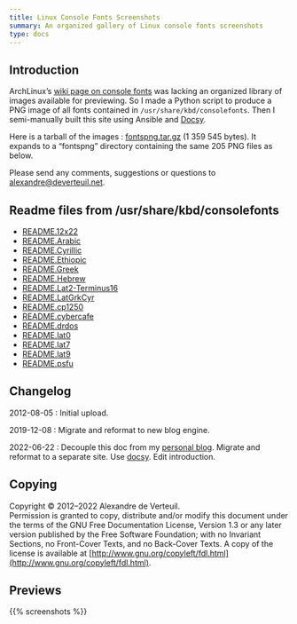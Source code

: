 ```yaml
---
title: Linux Console Fonts Screenshots
summary: An organized gallery of Linux console fonts screenshots
type: docs
---
```



## Introduction

ArchLinux’s [wiki page on console fonts](https://wiki.archlinux.org/title/Linux_console#Fonts)
was lacking an organized library of images available for previewing.
So I made a Python script
to produce a PNG image of all fonts contained in `/usr/share/kbd/consolefonts`.
Then I semi-manually built this site using Ansible and [Docsy](https://www.docsy.dev/).

Here is a tarball of the images&nbsp;:
[fontspng.tar.gz](//static.alexandre.deverteuil.net/files/consolefonts/fontspng.tar.gz)
(1&nbsp;359&nbsp;545 bytes).
It expands to a “fontspng” directory containing the same 205 PNG files as below.

Please send any comments, suggestions or questions to
[alexandre@deverteuil.net](mailto:alexandre@deverteuil.net).


## Readme files from /usr/share/kbd/consolefonts

* [README.12x22](//static.alexandre.deverteuil.net/files/consolefonts/README.12x22)
* [README.Arabic](//static.alexandre.deverteuil.net/files/consolefonts/README.Arabic)
* [README.Cyrillic](//static.alexandre.deverteuil.net/files/consolefonts/README.Cyrillic)
* [README.Ethiopic](//static.alexandre.deverteuil.net/files/consolefonts/README.Ethiopic)
* [README.Greek](//static.alexandre.deverteuil.net/files/consolefonts/README.Greek)
* [README.Hebrew](//static.alexandre.deverteuil.net/files/consolefonts/README.Hebrew)
* [README.Lat2-Terminus16](//static.alexandre.deverteuil.net/files/consolefonts/README.Lat2-Terminus16)
* [README.LatGrkCyr](//static.alexandre.deverteuil.net/files/consolefonts/README.LatGrkCyr)
* [README.cp1250](//static.alexandre.deverteuil.net/files/consolefonts/README.cp1250)
* [README.cybercafe](//static.alexandre.deverteuil.net/files/consolefonts/README.cybercafe)
* [README.drdos](//static.alexandre.deverteuil.net/files/consolefonts/README.drdos)
* [README.lat0](//static.alexandre.deverteuil.net/files/consolefonts/README.lat0)
* [README.lat7](//static.alexandre.deverteuil.net/files/consolefonts/README.lat7)
* [README.lat9](//static.alexandre.deverteuil.net/files/consolefonts/README.lat9)
* [README.psfu](//static.alexandre.deverteuil.net/files/consolefonts/README.psfu)


## Changelog

2012-08-05
: Initial upload.

2019-12-08
: Migrate and reformat to new blog engine.

2022-06-22
: Decouple this doc from my [personal blog](https://alexandre.deverteuil.net/).
  Migrate and reformat to a separate site.
  Use [docsy](https://www.docsy.dev/).
  Edit introduction.


## Copying

Copyright &copy;  2012&ndash;2022  Alexandre de Verteuil.  
Permission is granted to copy, distribute and/or modify this document
under the terms of the GNU Free Documentation License, Version 1.3
or any later version published by the Free Software Foundation;
with no Invariant Sections, no Front-Cover Texts, and no Back-Cover Texts.
A copy of the license is available at
[http://www.gnu.org/copyleft/fdl.html](http://www.gnu.org/copyleft/fdl.html).


## Previews

{{% screenshots %}}
